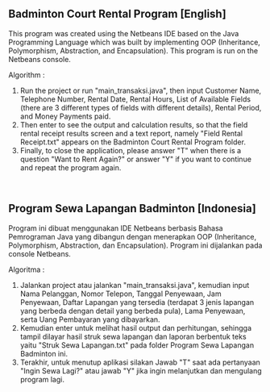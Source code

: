 ## Badminton Court Rental Program [English]

This program was created using the Netbeans IDE based on the Java Programming Language which was built by implementing OOP (Inheritance, Polymorphism, Abstraction, and Encapsulation). This program is run on the Netbeans console.

Algorithm :
<ol>
<li>Run the project or run "main_transaksi.java", then input Customer Name, Telephone Number, Rental Date, Rental Hours, List of Available Fields (there are 3 different types of fields with different details), Rental Period, and Money Payments paid.</li>
<li>Then enter to see the output and calculation results, so that the field rental receipt results screen and a text report, namely "Field Rental Receipt.txt" appears on the Badminton Court Rental Program folder.</li>
<li>Finally, to close the application, please answer "T" when there is a question "Want to Rent Again?" or answer "Y" if you want to continue and repeat the program again.</li>
</ol>

<br>

## Program Sewa Lapangan Badminton [Indonesia]

Program ini dibuat menggunakan IDE Netbeans berbasis Bahasa Pemrograman Java yang dibangun dengan menerapkan OOP (Inheritance, Polymorphism, Abstraction, dan Encapsulation). Program ini dijalankan pada console Netbeans. 

Algoritma :
<ol>
<li>Jalankan project atau jalankan "main_transaksi.java", kemudian input Nama Pelanggan, Nomor Telepon, Tanggal Penyewaan, Jam Penyewaan, Daftar Lapangan yang tersedia (terdapat 3 jenis lapangan yang berbeda dengan detail yang berbeda pula), Lama Penyewaan, serta Uang Pembayaran yang dibayarkan.</li> 
<li>Kemudian enter untuk melihat hasil output dan perhitungan, sehingga tampil dilayar hasil struk sewa lapangan dan laporan berbentuk teks yaitu "Struk Sewa Lapangan.txt" pada folder Program Sewa Lapangan Badminton ini.</li>
<li>Terakhir, untuk menutup aplikasi silakan Jawab "T" saat ada pertanyaan "Ingin Sewa Lagi?" atau jawab "Y" jika ingin melanjutkan dan mengulang program lagi.</li>
</ol>
